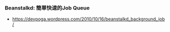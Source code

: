 ### Beanstalkd: 簡單快速的Job Queue
- https://devpoga.wordpress.com/2010/10/16/beanstalkd_background_job/
